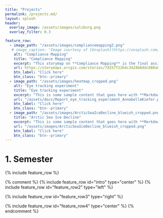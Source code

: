 ```yaml
---
title: "Projects"
permalink: /projects.md/
layout: splash
header:
  overlay_image: /assets/images/salzburg.png
  overlay_filter: 0.3

feature_row:
  - image_path: "/assets/images/compliancemapping2.png" 
   # image_caption: "Image courtesy of [Unsplash](https://unsplash.com/)"
    alt: "Compliance Mapping"
    title: "Compliance Mapping"
    excerpt: "This storymap on **Compliance Mapping** is the final assignment in the Course *Geohumanitarian Action*."
    url: https://storymaps.arcgis.com/stories/7d257f22b4c3424b8ddc888a6cd4669b
    btn_label: "Click here"
    btn_class: "btn--primary"
  - image_path: "/assets/images/heatmap_cropped.png"
    alt: "Eye tracking experiment"
    title: "Eye tracking experiment"
    excerpt: "This is some sample content that goes here with **Markdown** formatting."
    url: "/assets/docs/Report_eye_tracking_experiment_AnnabelleKiefer.pdf"
    btn_label: "Click here"
    btn_class: "btn--primary"
  - image_path: "/assets/images/ArcticSeaIceDecline_blueish_cropped.png"
    title: "Arctic Sea Ice Decline"
    excerpt: "This is some sample content that goes here with **Markdown** formatting."
    url: "/assets/images/ArcticSeaIceDecline_blueish_cropped.png"
    btn_label: "Click here"
    btn_class: "btn--primary"
---
```

<h1>1. Semester</h1>
{% include feature_row %}

{% comment %}
{% include feature_row id="intro" type="center" %}
{% include feature_row id="feature_row2" type="left" %}

{% include feature_row id="feature_row3" type="right" %}

{% include feature_row id="feature_row4" type="center" %}
{% endcomment %}